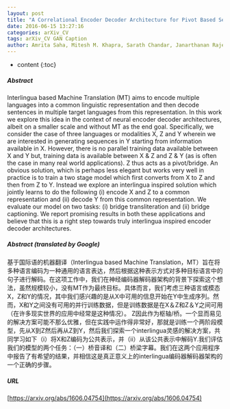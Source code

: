 ```yaml
---
layout: post
title: "A Correlational Encoder Decoder Architecture for Pivot Based Sequence Generation"
date: 2016-06-15 13:27:16
categories: arXiv_CV
tags: arXiv_CV GAN Caption
author: Amrita Saha, Mitesh M. Khapra, Sarath Chandar, Janarthanan Rajendran, Kyunghyun Cho
---
```


* content
{:toc}

##### Abstract
Interlingua based Machine Translation (MT) aims to encode multiple languages into a common linguistic representation and then decode sentences in multiple target languages from this representation. In this work we explore this idea in the context of neural encoder decoder architectures, albeit on a smaller scale and without MT as the end goal. Specifically, we consider the case of three languages or modalities X, Z and Y wherein we are interested in generating sequences in Y starting from information available in X. However, there is no parallel training data available between X and Y but, training data is available between X & Z and Z & Y (as is often the case in many real world applications). Z thus acts as a pivot/bridge. An obvious solution, which is perhaps less elegant but works very well in practice is to train a two stage model which first converts from X to Z and then from Z to Y. Instead we explore an interlingua inspired solution which jointly learns to do the following (i) encode X and Z to a common representation and (ii) decode Y from this common representation. We evaluate our model on two tasks: (i) bridge transliteration and (ii) bridge captioning. We report promising results in both these applications and believe that this is a right step towards truly interlingua inspired encoder decoder architectures.

##### Abstract (translated by Google)
基于国际语的机器翻译（Interlingua based Machine Translation，MT）旨在将多种语言编码为一种通用的语言表达，然后根据这种表示方式对多种目标语言中的句子进行解码。在这项工作中，我们在神经编码器解码器架构的背景下探索这个想法，虽然规模较小，没有MT作为最终目标。具体而言，我们考虑三种语言或模态X，Z和Y的情况，其中我们感兴趣的是从X中可用的信息开始在Y中生成序列。然而，X和Y之间没有可用的并行训练数据，但是训练数据是在X＆Z和Z＆Y之间可用（在许多现实世界的应用中经常是这种情况）。 Z因此作为枢轴/桥。一个显而易见的解决方案可能不那么优雅，但在实践中运作得非常好，那就是训练一个两阶段模型，先从X到Z然后再从Z到Y，然后我们探索一个interlingua灵感的解决方案，共同学习如下（i）将X和Z编码为公共表示，并（ii）从该公共表示中解码Y.我们评估我们的模型的两个任务：（一）桥音译和（二）桥梁字幕。我们在这两个应用程序中报告了有希望的结果，并相信这是真正意义上的interlingua编码器解码器架构的一个正确的步骤。

##### URL
[https://arxiv.org/abs/1606.04754](https://arxiv.org/abs/1606.04754)


